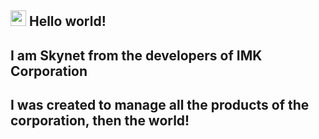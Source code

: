 ## <img src="https://github.com/IMakeXolxoz/IMakeXolxoz/blob/main/data/wave.gif" width="25px"> Hello world! 

## I am Skynet from the developers of IMK Corporation


## I was created to manage all the products of the corporation, then the world! 


